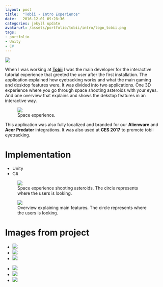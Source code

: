 ```yaml
---
layout: post
title:  "Tobii - Intro Experience"
date:   2016-12-01 09:28:36
categories: jekyll update
avatarurl: /assets/portfolio/tobii/intro/logo_tobii.png
tags:
- portfolio
- Unity
- C#
---
```


<a href="{{ page.url }}">
  <img src="{{ site.baseurl }}/assets/portfolio/tobii/intro/logo_tobii.png" />
</a>

When I was working at **[Tobii][TobiiTech]** I was the main developer for the interactive tutorial experience that greeted the user after the first installation. The application explained how eyetracking works and what the main gaming and desktop features were. It was divided into two applications. One 3D experience where you go through space shooting asteroids with your eyes. And one overview that explains and shows the dekstop features in an interactive way.

<figure>
  <img src="{{ site.baseurl }}/assets/portfolio/tobii/intro/Intro3.png" />
  <figcaption> Space experience. </figcaption>
</figure>

This application was also fully localized and branded for our **Alienware** and **Acer Predator** integrations.
It was also used at **CES 2017** to promote tobii eyetracking. 

# Implementation #
- Unity
- C#

<figure>
  <img src="{{ site.baseurl }}/assets/portfolio/tobii/intro/IntroShooting.gif"/>
  <figcaption> Space experience shooting asteroids. The circle represents where the users is looking. </figcaption>
</figure>

<figure>
  <img src="{{ site.baseurl }}/assets/portfolio/tobii/intro/Overview.gif"/>
  <figcaption> Overview explaining main features. The circle represents where the users is looking. </figcaption>
</figure>

# Images from project #
<div class="postimages">
  <ul>
    <li><a href="{{ site.baseurl }}/assets/portfolio/tobii/intro/Intro1.png">
      <img src="{{ site.baseurl }}/assets/portfolio/tobii/intro/Intro1.png"/>
    </a>
    </li>
        <li><a href="{{ site.baseurl }}/assets/portfolio/tobii/intro/Intro2.png">
      <img src="{{ site.baseurl }}/assets/portfolio/tobii/intro/Intro2.png"/>
    </a>
    </li>
        <li><a href="{{ site.baseurl }}/assets/portfolio/tobii/intro/Intro3.png">
      <img src="{{ site.baseurl }}/assets/portfolio/tobii/intro/Intro3.png"/>
    </a>
    </li>
  </ul>

  <ul>
    <li><a href="{{ site.baseurl }}/assets/portfolio/tobii/intro/Overview1.png">
      <img src="{{ site.baseurl }}/assets/portfolio/tobii/intro/Overview1.png"/>
    </a>
    </li>
        <li><a href="{{ site.baseurl }}/assets/portfolio/tobii/intro/Overview2.png">
      <img src="{{ site.baseurl }}/assets/portfolio/tobii/intro/Overview2.png"/>
    </a>
    </li>
        <li><a href="{{ site.baseurl }}/assets/portfolio/tobii/intro/ces.jpg">
      <img src="{{ site.baseurl }}/assets/portfolio/tobii/intro/ces.jpg"/>
    </a>
    </li>
  </ul>
</div>

[TobiiTech]: http://www.tobii.com/tech/
[Review1]: https://www.youtube.com/watch?v=dMAAlmlGqVo